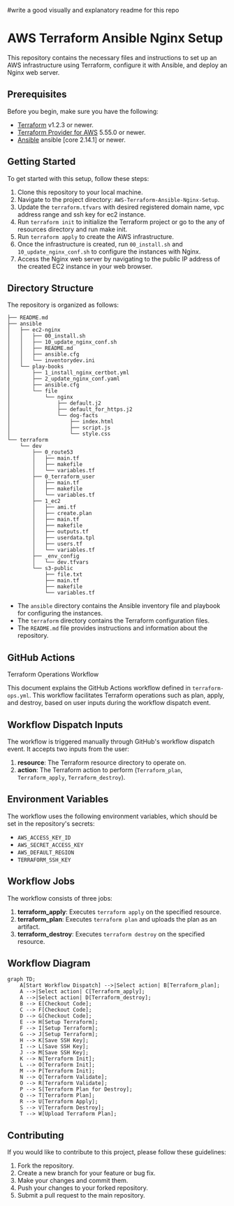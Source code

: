 #write a good visually and explanatory readme for this repo
# AWS Terraform Ansible Nginx Setup

This repository contains the necessary files and instructions to set up an AWS infrastructure using Terraform, configure it with Ansible, and deploy an Nginx web server.

## Prerequisites

Before you begin, make sure you have the following:

- [Terraform](https://www.terraform.io/downloads.html) v1.2.3 or newer.
- [Terraform Provider for AWS](https://www.terraform.io/docs/providers/aws/index.html) 5.55.0 or newer.
- [Ansible](https://docs.ansible.com/ansible/latest/installation_guide/intro_installation.html) ansible [core 2.14.1] or newer.


## Getting Started

To get started with this setup, follow these steps:

1. Clone this repository to your local machine.
2. Navigate to the project directory: `AWS-Terraform-Ansible-Nginx-Setup`.
3. Update the `terraform.tfvars` with desired registered domain name, vpc address range and ssh key for ec2 instance.
4. Run `terraform init` to initialize the Terraform project or go to the any of resources directory and run make init.
5. Run `terraform apply` to create the AWS infrastructure.
6. Once the infrastructure is created, run `00_install.sh` and `10_update_nginx_conf.sh` to configure the instances with Nginx.
7. Access the Nginx web server by navigating to the public IP address of the created EC2 instance in your web browser.

## Directory Structure

The repository is organized as follows:

```
├── README.md
├── ansible
│   ├── ec2-nginx
│   │   ├── 00_install.sh
│   │   ├── 10_update_nginx_conf.sh
│   │   ├── README.md
│   │   ├── ansible.cfg
│   │   └── inventorydev.ini
│   └── play-books
│       ├── 1_install_nginx_certbot.yml
│       ├── 2_update_nginx_conf.yaml
│       ├── ansible.cfg
│       └── file
│           └── nginx
│               ├── default.j2
│               ├── default_for_https.j2
│               └── dog-facts
│                   ├── index.html
│                   ├── script.js
│                   └── style.css
└── terraform
    └── dev
        ├── 0_route53
        │   ├── main.tf
        │   ├── makefile
        │   └── variables.tf
        ├── 0_terraform_user
        │   ├── main.tf
        │   ├── makefile
        │   └── variables.tf
        ├── 1_ec2
        │   ├── ami.tf
        │   ├── create.plan
        │   ├── main.tf
        │   ├── makefile
        │   ├── outputs.tf
        │   ├── userdata.tpl
        │   ├── users.tf
        │   └── variables.tf
        ├── _env_config
        │   └── dev.tfvars
        └── s3-public
            ├── file.txt
            ├── main.tf
            ├── makefile
            └── variables.tf
```

- The `ansible` directory contains the Ansible inventory file and playbook for configuring the instances.
- The `terraform` directory contains the Terraform configuration files.
- The `README.md` file provides instructions and information about the repository.

## GitHub Actions

 Terraform Operations Workflow

This document explains the GitHub Actions workflow defined in `terraform-ops.yml`. This workflow facilitates Terraform operations such as plan, apply, and destroy, based on user inputs during the workflow dispatch event.

## Workflow Dispatch Inputs

The workflow is triggered manually through GitHub's workflow dispatch event. It accepts two inputs from the user:

1. **resource**: The Terraform resource directory to operate on.
2. **action**: The Terraform action to perform (`Terraform_plan`, `Terraform_apply`, `Terraform_destroy`).

## Environment Variables

The workflow uses the following environment variables, which should be set in the repository's secrets:

- `AWS_ACCESS_KEY_ID`
- `AWS_SECRET_ACCESS_KEY`
- `AWS_DEFAULT_REGION`
- `TERRAFORM_SSH_KEY`

## Workflow Jobs

The workflow consists of three jobs:

1. **terraform_apply**: Executes `terraform apply` on the specified resource.
2. **terraform_plan**: Executes `terraform plan` and uploads the plan as an artifact.
3. **terraform_destroy**: Executes `terraform destroy` on the specified resource.

## Workflow Diagram

```mermaid
graph TD;
    A[Start Workflow Dispatch] -->|Select action| B[Terraform_plan];
    A -->|Select action| C[Terraform_apply];
    A -->|Select action| D[Terraform_destroy];
    B --> E[Checkout Code];
    C --> F[Checkout Code];
    D --> G[Checkout Code];
    E --> H[Setup Terraform];
    F --> I[Setup Terraform];
    G --> J[Setup Terraform];
    H --> K[Save SSH Key];
    I --> L[Save SSH Key];
    J --> M[Save SSH Key];
    K --> N[Terraform Init];
    L --> O[Terraform Init];
    M --> P[Terraform Init];
    N --> Q[Terraform Validate];
    O --> R[Terraform Validate];
    P --> S[Terraform Plan for Destroy];
    Q --> T[Terraform Plan];
    R --> U[Terraform Apply];
    S --> V[Terraform Destroy];
    T --> W[Upload Terraform Plan];
```

## Contributing

If you would like to contribute to this project, please follow these guidelines:

1. Fork the repository.
2. Create a new branch for your feature or bug fix.
3. Make your changes and commit them.
4. Push your changes to your forked repository.
5. Submit a pull request to the main repository.
